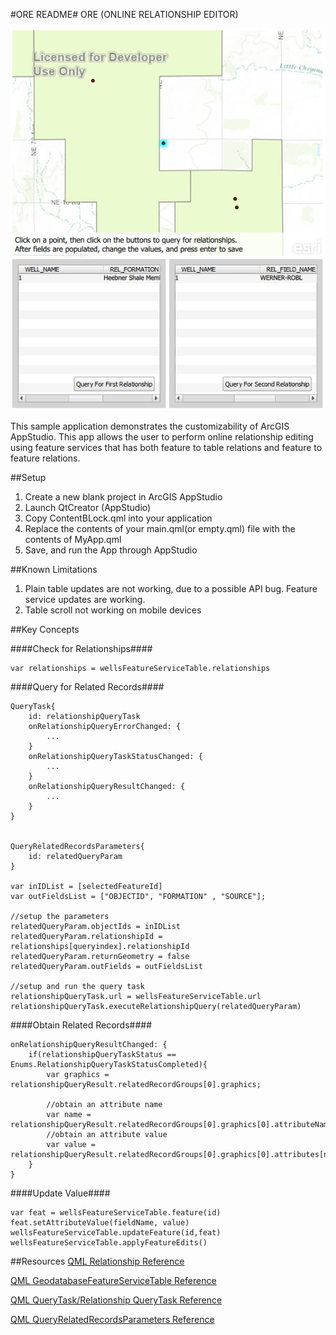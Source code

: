 #ORE README#
ORE (ONLINE RELATIONSHIP EDITOR)

![alt text](ORE_Small.png "Sample App UI screenshot")

This sample application demonstrates the customizability of ArcGIS AppStudio. 
This app allows the user to perform online relationship editing 
using feature services that has both feature to table relations and feature to feature relations.

##Setup
1. Create a new blank project in ArcGIS AppStudio
2. Launch QtCreator (AppStudio)
3. Copy ContentBLock.qml into your application
4. Replace the contents of your main.qml(or empty.qml) file with the contents of MyApp.qml
5. Save, and run the App through AppStudio

##Known Limitations
1. Plain table updates are not working, due to a possible API bug. Feature service updates are working.
2. Table scroll not working on mobile devices 

##Key Concepts

####Check for Relationships####
```
var relationships = wellsFeatureServiceTable.relationships
```

####Query for Related Records####
```
QueryTask{
	id: relationshipQueryTask
	onRelationshipQueryErrorChanged: {
		...
	}
	onRelationshipQueryTaskStatusChanged: {
		...
	}
	onRelationshipQueryResultChanged: {
		...
	}
}


QueryRelatedRecordsParameters{
	id: relatedQueryParam
}

var inIDList = [selectedFeatureId]
var outFieldsList = ["OBJECTID", "FORMATION" , "SOURCE"];

//setup the parameters
relatedQueryParam.objectIds = inIDList
relatedQueryParam.relationshipId = relationships[queryindex].relationshipId
relatedQueryParam.returnGeometry = false
relatedQueryParam.outFields = outFieldsList

//setup and run the query task
relationshipQueryTask.url = wellsFeatureServiceTable.url
relationshipQueryTask.executeRelationshipQuery(relatedQueryParam)

```


####Obtain Related Records####
```
onRelationshipQueryResultChanged: {
	if(relationshipQueryTaskStatus == Enums.RelationshipQueryTaskStatusCompleted){
		var graphics = relationshipQueryResult.relatedRecordGroups[0].graphics;
		
		//obtain an attribute name
		var name = relationshipQueryResult.relatedRecordGroups[0].graphics[0].attributeNames[0]
		//obtain an attribute value
		var value = relationshipQueryResult.relatedRecordGroups[0].graphics[0].attributes[name]
	}
}
```

####Update Value####
```
var feat = wellsFeatureServiceTable.feature(id)
feat.setAttributeValue(fieldName, value)
wellsFeatureServiceTable.updateFeature(id,feat)
wellsFeatureServiceTable.applyFeatureEdits()
```


##Resources
[QML Relationship Reference](https://developers.arcgis.com/qt/qml/api-reference/class_relationship.html)

[QML GeodatabaseFeatureServiceTable Reference](https://developers.arcgis.com/qt/qml/api-reference/class_geodatabase_feature_service_table.html)

[QML QueryTask/Relationship QueryTask Reference](https://developers.arcgis.com/qt/qml/api-reference/class_query_task.html)

[QML QueryRelatedRecordsParameters Reference](https://developers.arcgis.com/qt/qml/api-reference/class_query_related_records_parameters.html)